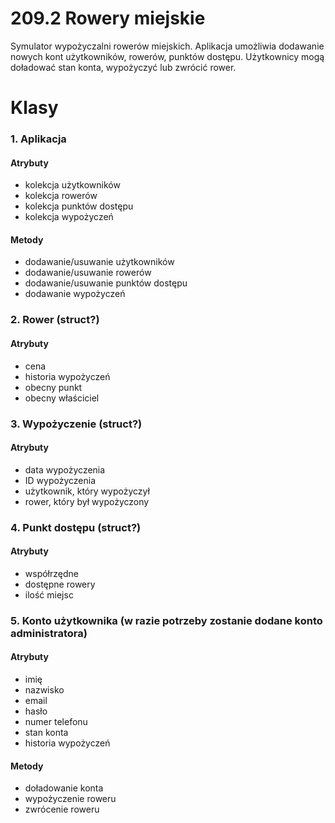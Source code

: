 # 209.2 Rowery miejskie

Symulator wypożyczalni rowerów miejskich. Aplikacja umożliwia dodawanie nowych kont użytkowników, rowerów, punktów dostępu. Użytkownicy mogą doładować stan konta, wypożyczyć lub zwrócić rower.

# Klasy

### 1. Aplikacja

#### Atrybuty

- kolekcja użytkowników
- kolekcja rowerów
- kolekcja punktów dostępu
- kolekcja wypożyczeń

#### Metody

- dodawanie/usuwanie użytkowników
- dodawanie/usuwanie rowerów
- dodawanie/usuwanie punktów dostępu
- dodawanie wypożyczeń

### 2. Rower (struct?)

#### Atrybuty

- cena
- historia wypożyczeń
- obecny punkt
- obecny właściciel

### 3. Wypożyczenie (struct?)

#### Atrybuty

- data wypożyczenia
- ID wypożyczenia
- użytkownik, który wypożyczył
- rower, który był wypożyczony

### 4. Punkt dostępu (struct?)

#### Atrybuty

- współrzędne
- dostępne rowery
- ilość miejsc

### 5. Konto użytkownika (w razie potrzeby zostanie dodane konto administratora)

#### Atrybuty

- imię
- nazwisko
- email
- hasło
- numer telefonu
- stan konta
- historia wypożyczeń

#### Metody

- doładowanie konta
- wypożyczenie roweru
- zwrócenie roweru

